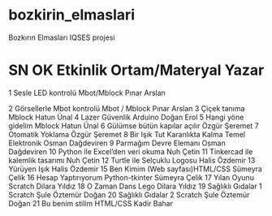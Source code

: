 # bozkirin_elmaslari
Bozkırın Elmasları IQSES projesi 


# SN OK Etkinlik  Ortam/Materyal Yazar

1 Sesle LED kontrolü Mbot/Mblock Pınar Arslan

2 Görsellerle Mbot kontrolü Mbot / Mblock Pınar Arslan
3 Çiçek tanıma Mblock Hatun Ünal
4 Lazer Güvenlik Arduino Doğan Erol
5 Hangi yöne gidelim Mblock Hatun Ünal
6 Gülümse bütün kapılar açılır Özgür Şeremet
7 Otomatik Yoklama Özgür Şeremet
8 Bir Işık Tut Karanlıkta Kalma Temel Elektronik Osman Dağdeviren
9 Parmağım Devre Elemanı Osman Dağdeviren
10 Python ile Excel’den veri okuma Nuh Çetin
11 Tinkercad ile kalemlik tasarımı Nuh Çetin
12 Turtle ile Selçuklu Logosu Halis Özdemir
13 Yürüyen Işık Halis Özdemir
15 Ben Kimim (Web sayfası)HTML/CSS Sümeyra Çelik
16 Hesap Yaptırıyorum Python-tkinter Sümeyra Çelik
17 Yılan Oyunu Scratch Dilara Yıldız
18 O Zaman Dans Lego Dilara Yıldız
19 Sağlıklı Gıdalar 1 Scratch Şule Öztemür Doğan 
20 Sağlıklı Gıdalar 2 Scratch Şule Öztemür Doğan
21 Bu benim stilim HTML/CSS Kadir Bahar
